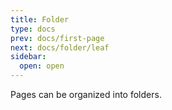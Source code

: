 ```yaml
---
title: Folder
type: docs
prev: docs/first-page
next: docs/folder/leaf
sidebar:
  open: open
---
```


Pages can be organized into folders.

